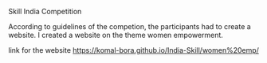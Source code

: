 Skill India Competition

According to guidelines of the competion, the participants had to create a website.
I created a website on the theme women empowerment. 

link for the website
https://komal-bora.github.io/India-Skill/women%20emp/
